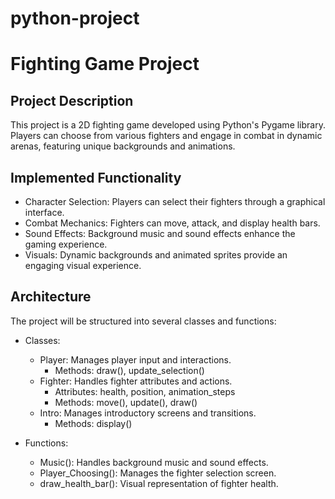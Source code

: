 # python-project
# Fighting Game Project

## Project Description
This project is a 2D fighting game developed using Python's Pygame library. Players can choose from various fighters and engage in combat in dynamic arenas, featuring unique backgrounds and animations.

## Implemented Functionality
- Character Selection: Players can select their fighters through a graphical interface.
- Combat Mechanics: Fighters can move, attack, and display health bars.
- Sound Effects: Background music and sound effects enhance the gaming experience.
- Visuals: Dynamic backgrounds and animated sprites provide an engaging visual experience.

## Architecture
The project will be structured into several classes and functions:
- Classes:
  - Player: Manages player input and interactions.
    - Methods: draw(), update_selection()
  - Fighter: Handles fighter attributes and actions.
    - Attributes: health, position, animation_steps
    - Methods: move(), update(), draw()
  - Intro: Manages introductory screens and transitions.
    - Methods: display()
  
- Functions:
  - Music(): Handles background music and sound effects.
  - Player_Choosing(): Manages the fighter selection screen.
  - draw_health_bar(): Visual representation of fighter health.
